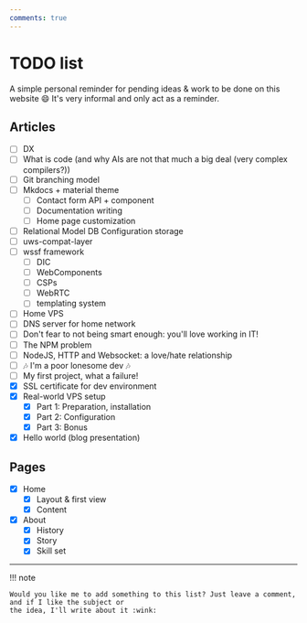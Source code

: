 ```yaml
---
comments: true
---
```


# TODO list

A simple personal reminder for pending ideas & work to be done on this website :smile: It's very informal and only act as
a reminder.

## Articles

- [ ] DX
- [ ] What is code (and why AIs are not that much a big deal (very complex compilers?))
- [ ] Git branching model
- [ ] Mkdocs + material theme
    * [ ] Contact form API + component
    * [ ] Documentation writing
    * [ ] Home page customization
- [ ] Relational Model DB Configuration storage
- [ ] uws-compat-layer
- [ ] wssf framework
    * [ ] DIC
    * [ ] WebComponents
    * [ ] CSPs
    * [ ] WebRTC
    * [ ] templating system
- [ ] Home VPS
- [ ] DNS server for home network
- [ ] Don't fear to not being smart enough: you'll love working in IT!
- [ ] The NPM problem
- [ ] NodeJS, HTTP and Websocket: a love/hate relationship
- [ ] 🎶 I'm a poor lonesome dev 🎶
- [ ] My first project, what a failure!
- [x] SSL certificate for dev environment
- [x] Real-world VPS setup
    * [x] Part 1: Preparation, installation
    * [x] Part 2: Configuration
    * [x] Part 3: Bonus
- [x] Hello world (blog presentation)

## Pages

- [x] Home
    * [x] Layout & first view
    * [x] Content
- [x] About
    * [x] History
    * [x] Story
    * [x] Skill set

--------

!!! note 

    Would you like me to add something to this list? Just leave a comment, and if I like the subject or
    the idea, I'll write about it :wink: